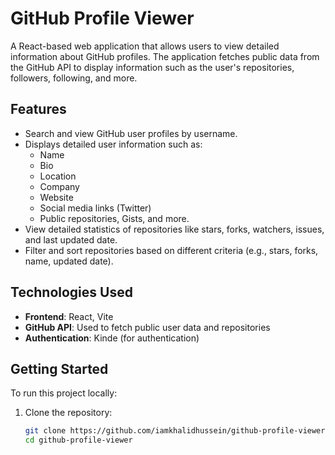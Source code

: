 # GitHub Profile Viewer

A React-based web application that allows users to view detailed information about GitHub profiles. The application fetches public data from the GitHub API to display information such as the user's repositories, followers, following, and more.

## Features

- Search and view GitHub user profiles by username.
- Displays detailed user information such as:
  - Name
  - Bio
  - Location
  - Company
  - Website
  - Social media links (Twitter)
  - Public repositories, Gists, and more.
- View detailed statistics of repositories like stars, forks, watchers, issues, and last updated date.
- Filter and sort repositories based on different criteria (e.g., stars, forks, name, updated date).

## Technologies Used

- **Frontend**: React, Vite
- **GitHub API**: Used to fetch public user data and repositories
- **Authentication**: Kinde (for authentication)

## Getting Started

To run this project locally:

1. Clone the repository:

   ```bash
   git clone https://github.com/iamkhalidhussein/github-profile-viewer.git
   cd github-profile-viewer

